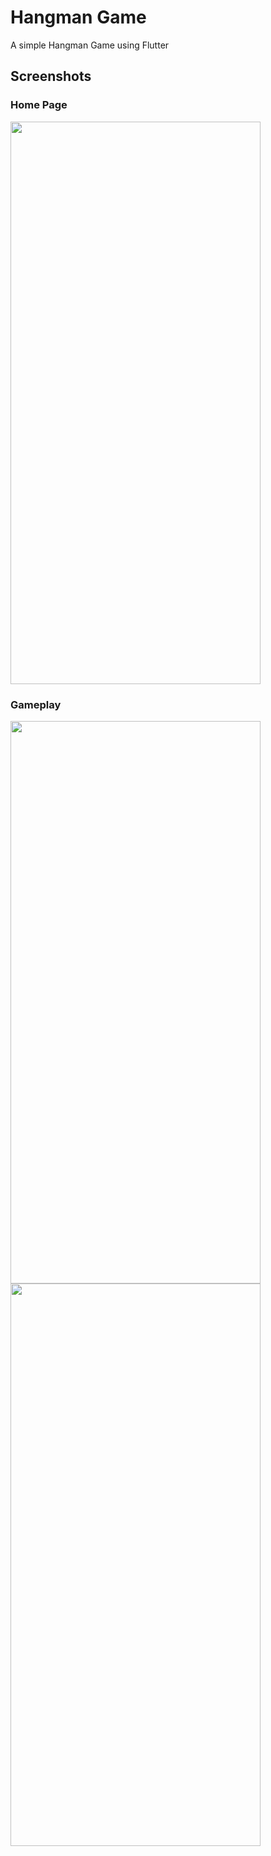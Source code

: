 # Hangman Game

A simple Hangman Game using Flutter

## Screenshots
### Home Page
<img src="https://github.com/MarkosDesypris/Flutter-Hangman/assets/46244014/704afcb1-6c58-45c1-b841-22961d7f9c40" width="400" height="900">

### Gameplay 
<img src="https://github.com/MarkosDesypris/Flutter-Hangman/assets/46244014/c35fd88e-aef2-4f08-a2ad-f2cee7c6a30b" width="400" height="900">
<img src="![Simulator Screen Shot - Flutter - 2023-07-21 at 13 52 13](https://github.com/MarkosDesypris/Flutter-Hangman/assets/46244014/fb4b0e1b-37f4-401d-ba0e-7d183e27179b)" width="400" height="900">


